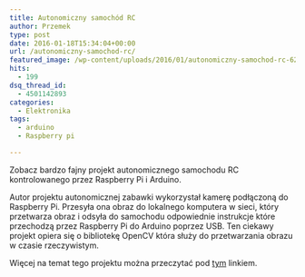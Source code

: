 ```yaml
---
title: Autonomiczny samochód RC
author: Przemek
type: post
date: 2016-01-18T15:34:04+00:00
url: /autonomiczny-samochod-rc/
featured_image: /wp-content/uploads/2016/01/autonomiczny-samochod-rc-624x416.jpg
hits:
  - 199
dsq_thread_id:
  - 4501142893
categories:
  - Elektronika
tags:
  - arduino
  - Raspberry pi

---
```

Zobacz bardzo fajny projekt autonomicznego samochodu RC kontrolowanego przez Raspberry Pi i Arduino.

<!--more-->

Autor projektu autonomicznej zabawki wykorzystał kamerę podłączoną do Raspberry Pi. Przesyła ona obraz do lokalnego komputera w sieci, który przetwarza obraz i odsyła do samochodu odpowiednie instrukcje które przechodzą przez Raspberry Pi do Arduino poprzez USB. Ten ciekawy projekt opiera się o bibliotekę OpenCV która służy do przetwarzania obrazu w czasie rzeczywistym.



Więcej na temat tego projektu można przeczytać pod <a href="https://zhengludwig.wordpress.com/projects/self-driving-rc-car/?platform=hootsuite" target="_blank">tym</a> linkiem.